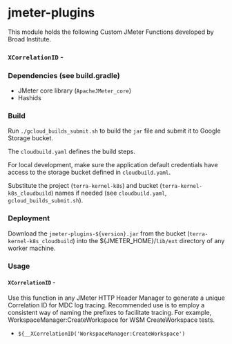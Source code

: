 # jmeter-plugins
This module holds the following Custom JMeter Functions developed by Broad Institute.

### `XCorrelationID` -

### Dependencies (see build.gradle)

- JMeter core library (`ApacheJMeter_core`)
- Hashids

### Build
Run `./gcloud_builds_submit.sh` to build the `jar` file and submit it to Google Storage bucket.

The `cloudbuild.yaml` defines the build steps.

For local development, make sure the application default credentials have access to
the storage bucket defined in `cloudbuild.yaml`.

Substitute the project (`terra-kernel-k8s`) and bucket (`terra-kernel-k8s_cloudbuild`) names if needed (see `cloudbuild.yaml`, `gcloud_builds_submit.sh`).

### Deployment
Download the `jmeter-plugins-${version}.jar` from the bucket (`terra-kernel-k8s_cloudbuild`) into the ${JMETER_HOME}/`lib/ext` directory of any worker machine.

### Usage
#### `XCorrelationID` -
Use this function in any JMeter HTTP Header Manager to generate a unique Correlation ID for MDC log tracing.
Recommended use is to employ a consistent way of naming the prefixes to facilitate tracing. For example, WorkspaceManager:CreateWorkspace for WSM CreateWorkspace tests.

- `${__XCorrelationID('WorkspaceManager:CreateWorkspace')`